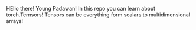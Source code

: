 HEllo there! Young Padawan! In this repo you can learn about torch.Ternsors!
Tensors can be everything form scalars to  multidimensional arrays!

